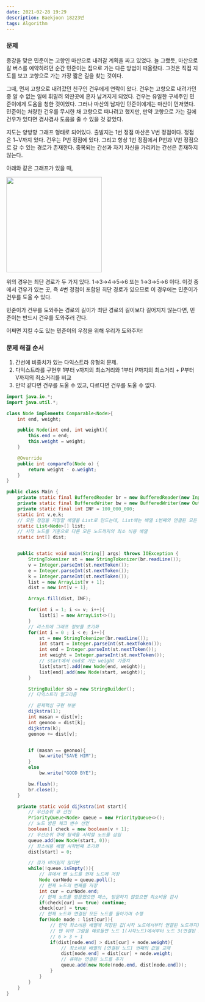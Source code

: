 ```yaml
---
date: 2021-02-28 19:29
description: Baekjoon 18223번
tags: Algorithm
---
```


### 문제
종강을 맞은 민준이는 고향인 마산으로 내려갈 계획을 짜고 있었다. 늘 그랬듯, 마산으로 갈 버스를 예약하려던 순간 민준이는 집으로 가는 다른 방법이 떠올랐다. 그것은 직접 지도를 보고 고향으로 가는 가장 짧은 길을 찾는 것이다.

그때, 먼저 고향으로 내려갔던 친구인 건우에게 연락이 왔다. 건우는 고향으로 내려가던 중 알 수 없는 일에 휘말려 외딴곳에 혼자 남겨지게 되었다. 건우는 유일한 구세주인 민준이에게 도움을 청한 것이었다. 그러나 마산의 남자인 민준이에게는 마산이 먼저였다. 민준이는 처량한 건우를 무시한 채 고향으로 떠나려고 했지만, 만약 고향으로 가는 길에 건우가 있다면 겸사겸사 도움을 줄 수 있을 것 같았다.

지도는 양방향 그래프 형태로 되어있다. 출발지는 1번 정점 마산은 V번 정점이다. 정점은 1~V까지 있다. 건우는 P번 정점에 있다.
그리고 항상 1번 정점에서 P번과 V번 정점으로 갈 수 있는 경로가 존재한다.
중복되는 간선과 자기 자신을 가리키는 간선은 존재하지 않는다.

아래와 같은 그래프가 있을 때,

<img src="https://upload.acmicpc.net/202a6118-5a5c-462c-bce9-e9303701e63a/-/crop/724x635/187,35/-/preview/" width="250"/>

위의 경우는 최단 경로가 두 가지 있다.
1→3→4→5→6 또는 1→3→5→6 이다. 이것 중에서 건우가 있는 곳, 즉 4번 정점이 포함된 최단 경로가 있으므로 이 경우에는 민준이가 건우를 도울 수 있다.

민준이가 건우를 도와주는 경로의 길이가 최단 경로의 길이보다 길어지지 않는다면, 민준이는 반드시 건우를 도와주러 간다.

어쩌면 지킬 수도 있는 민준이의 우정을 위해 우리가 도와주자!


### 문제 해결 순서
1. 간선에 비중치가 있는 다익스트라 유형의 문제.
2. 다익스트라를 구현후 1부터 v까지의 최소거리와 1부터 P까지의 최소거리 + P부터 V까지의 최소거리를 비교
3. 만약 같다면 건우를 도울 수 있고, 다르다면 건우를 도울 수 없다.


```java
import java.io.*;
import java.util.*;

class Node implements Comparable<Node>{
    int end, weight;

    public Node(int end, int weight){
        this.end = end;
        this.weight = weight;
    }

    @Override
    public int compareTo(Node o) {
        return weight - o.weight;
    }
}

public class Main {
    private static final BufferedReader br = new BufferedReader(new InputStreamReader(System.in));
    private static final BufferedWriter bw = new BufferedWriter(new OutputStreamWriter(System.out));
    private static final int INF = 100_000_000;
    static int v,e,k;
    // 모든 정점을 저장할 배열을 List로 만드는데, List에는 배열 i번째와 연결된 모든 노드들이 저장된다.
    static List<Node>[] list;
    // 시작 노드를 기준으로 다른 모든 노드까지의 최소 비용 배열
    static int[] dist;


    public static void main(String[] args) throws IOException {
        StringTokenizer st = new StringTokenizer(br.readLine());
        v = Integer.parseInt(st.nextToken());
        e = Integer.parseInt(st.nextToken());
        k = Integer.parseInt(st.nextToken());
        list = new ArrayList[v + 1];
        dist = new int[v + 1];

        Arrays.fill(dist, INF);

        for(int i = 1; i <= v; i++){
            list[i] = new ArrayList<>();
        }
        // 리스트에 그래프 정보를 초기화
        for(int i = 0 ; i < e; i++){
            st = new StringTokenizer(br.readLine());
            int start = Integer.parseInt(st.nextToken());
            int end = Integer.parseInt(st.nextToken());
            int weight = Integer.parseInt(st.nextToken());
            // start에서 end로 가는 weight 가중치
            list[start].add(new Node(end, weight));
            list[end].add(new Node(start, weight));
        }

        StringBuilder sb = new StringBuilder();
        // 다익스트라 알고리즘

        // 문제핵심 구현 부분
        dijkstra(1);
        int masan = dist[v];
        int geonoo = dist[k];
        dijkstra(k);
        geonoo += dist[v];


        if (masan == geonoo){
            bw.write("SAVE HIM");
        }
        else
            bw.write("GOOD BYE");

        bw.flush();
        br.close();
    }

    private static void dijkstra(int start){
        // 우선순위 큐 선언
        PriorityQueue<Node> queue = new PriorityQueue<>();
        // 노드 방문 체크 변수 선언
        boolean[] check = new boolean[v + 1];
        // 우선순위 큐에 탐색을 시작할 노드를 삽입
        queue.add(new Node(start, 0));
        // 최소비용 배열 시작번째 초기화
        dist[start] = 0;

        // 큐가 비어있지 않다면
        while(!queue.isEmpty()){
            // 큐에서 뺀 노드를 현재 노드에 저장
            Node curNode = queue.poll();
            // 현재 노드의 번째를 저장
            int cur = curNode.end;
            // 현재 노드를 방문했으면 패스, 방문하지 않았으면 최소비용 검사
            if(check[cur] == true) continue;
            check[cur] = true;
            // 현재 노드와 연결된 모든 노드를 돌아가며 수행
            for(Node node : list[cur]){
                // 만약 최소비용 배열에 저장된 값(시작 노드에서부터 연결된 노드까지)이 현재 노드에서부터 연결된 노드까지의 값보다 크다면
                // 맨 위의 그림을 예로들면 노드 1(시작노드)에서부터 노드 3(연결된 노드)까지의 값이 노드 4(현재 노드)에서부터 노드 3(연결된 노드)의 값보다 크다면
                // 6 > 3 + 1
                if(dist[node.end] > dist[cur] + node.weight){
                    // 최소비용 배열의 [연결된 노드] 번째의 값을 교체
                    dist[node.end] = dist[cur] + node.weight;
                    // 큐에는 연결된 노드를 추가
                    queue.add(new Node(node.end, dist[node.end]));
                }
            }
        }
    }
}
```
